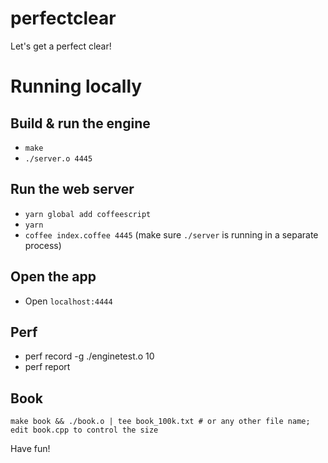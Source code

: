 # perfectclear

Let's get a perfect clear!

# Running locally

## Build & run the engine
- `make`
- `./server.o 4445`

## Run the web server
- `yarn global add coffeescript`
- `yarn`
- `coffee index.coffee 4445` (make sure `./server` is running in a separate process)

## Open the app
- Open `localhost:4444`

## Perf
- perf record -g ./enginetest.o 10
- perf report

## Book
`make book && ./book.o | tee book_100k.txt # or any other file name; edit book.cpp to control the size`

Have fun!
